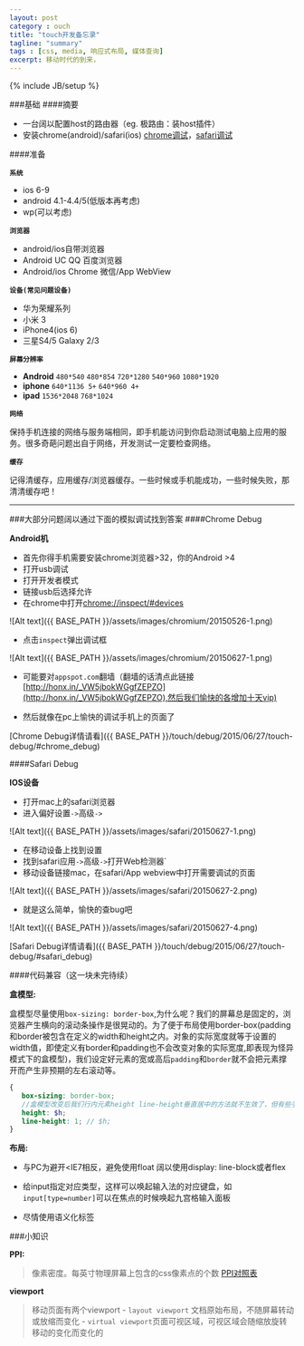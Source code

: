 ```yaml
---
layout: post
category : ouch
title: "touch开发备忘录"
tagline: "summary"
tags : [css, media, 响应式布局, 媒体查询]
excerpt: 移动时代的到来，
---
```

{% include JB/setup %}

###基础
####摘要

- 一台阔以配置host的路由器（eg. 极路由：装host插件）
- 安装chrome(android)/safari(ios) [chrome调试](#chrome_debug)，[safari调试](#safari_debug)

####<a id="os"></a>准备

**`系统`**

- ios 6-9
- android 4.1-4.4/5(低版本再考虑)
- wp(可以考虑)

**`浏览器`**

- android/ios自带浏览器
- Android UC QQ 百度浏览器
- Android/ios Chrome  微信/App WebView

**`设备(常见问题设备)`**

- 华为荣耀系列
- 小米 3
- iPhone4(ios 6)
- 三星S4/5 Galaxy 2/3

**`屏幕分辨率`**

- **Android** `480*540` `480*854`  `720*1280` `540*960` `1080*1920`
- **iphone** `640*1136 5+` `640*960 4+`
- **ipad** `1536*2048` `768*1024`

**`网络`**

保持手机连接的网络与服务端相同，即手机能访问到你启动测试电脑上应用的服务。很多奇葩问题出自于网络，开发测试一定要检查网络。

**`缓存`**

记得清缓存，应用缓存/浏览器缓存。一些时候或手机能成功，一些时候失败，那清清缓存吧！

---

###大部分问题阔以通过下面的模拟调试找到答案
####<a id="chrome_debug"></a>Chrome Debug 

**Android机**

- 首先你得手机需要安装chrome浏览器>32，你的Android >4
- 打开usb调试
- 打开开发者模式
- 链接usb后选择允许
- 在chrome中打开[chrome://inspect/#devices](chrome://inspect/#devices)

![Alt text]({{ BASE_PATH }}/assets/images/chromium/20150526-1.png)

- 点击`inspect`弹出调试框

![Alt text]({{ BASE_PATH }}/assets/images/chromium/20150627-1.png)

- 可能要对`appspot.com`翻墙（翻墙的话清点此链接[http://honx.in/_VW5jbokWGgfZEPZO](http://honx.in/_VW5jbokWGgfZEPZO),然后我们愉快的各增加十天vip)

- 然后就像在pc上愉快的调试手机上的页面了

[Chrome Debug详情请看]({{ BASE_PATH }}/touch/debug/2015/06/27/touch-debug/#chrome_debug)

####<a id="safari_debug"></a>Safari Debug

**IOS设备**

- 打开mac上的safari浏览器
- 进入偏好设置`->`高级`->`

![Alt text]({{ BASE_PATH }}/assets/images/safari/20150627-1.png)

- 在移动设备上找到设置
- 找到safari应用`->`高级`->`打开Web检测器`
- 移动设备链接mac，在safari/App webview中打开需要调试的页面

![Alt text]({{ BASE_PATH }}/assets/images/safari/20150627-2.png)

- 就是这么简单，愉快的查bug吧

![Alt text]({{ BASE_PATH }}/assets/images/safari/20150627-4.png)

[Safari Debug详情请看]({{ BASE_PATH }}/touch/debug/2015/06/27/touch-debug/#safari_debug)


####代码兼容（这一块未完待续）

**盒模型:**

盒模型尽量使用`box-sizing: border-box`,为什么呢？我们的屏幕总是固定的，浏览器产生横向的滚动条操作是很晃动的。为了便于布局使用border-box(padding和border被包含在定义的width和height之内。对象的实际宽度就等于设置的width值，即使定义有border和padding也不会改变对象的实际宽度,即表现为怪异模式下的盒模型)，我们设定好元素的宽或高后`padding`和`border`就不会把元素撑开而产生非预期的左右滚动等。

```scss
{
   box-sizing: border-box;
   //盒模型改变后我们行内元素height line-height垂直居中的方法就不生效了，但有些手机上是阔以居中的
   height: $h;
   line-height: 1; // $h;
}
```

**布局:**

- 与PC为避开<IE7相反，避免使用float 阔以使用display: line-block或者flex

- 给input指定对应类型，这样可以唤起输入法的对应键盘，如`input[type=number]`可以在焦点的时候唤起九宫格输入面板

- 尽情使用语义化标签

###小知识

**PPI:** 
>像素密度。每英寸物理屏幕上包含的css像素点的个数   [PPI对照表](http://screensiz.es/phone) 

**viewport**
>移动页面有两个viewport
    - `layout viewport` 文档原始布局，不随屏幕转动或放缩而变化
    - `virtual viewport`页面可视区域，可视区域会随缩放旋转移动的变化而变化的 
